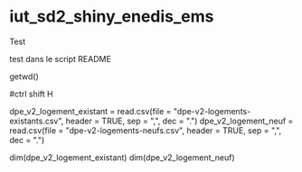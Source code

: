 # iut_sd2_shiny_enedis_ems
Test


test dans le script README

getwd()

#ctrl shift H

dpe_v2_logement_existant = read.csv(file = "dpe-v2-logements-existants.csv", header = TRUE, sep = ",", dec = ".")
dpe_v2_logement_neuf = read.csv(file = "dpe-v2-logements-neufs.csv", header = TRUE, sep = ",", dec = ".")

dim(dpe_v2_logement_existant)
dim(dpe_v2_logement_neuf)
